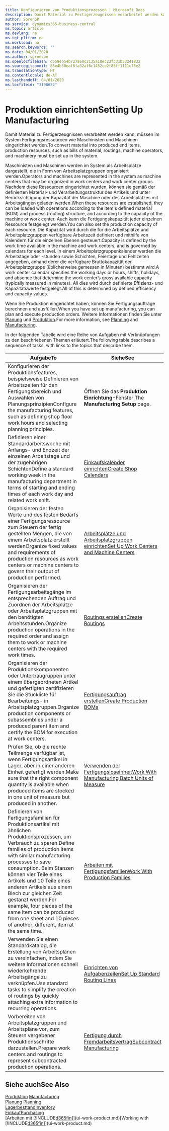 ```yaml
---
title: Konfigurieren von Produktionsprozessen | Microsoft Docs
description: Damit Material zu Fertigerzeugnissen verarbeitet werden kann, müssen im System Fertigungsressourcen wie Maschinisten und Maschinen eingerichtet werden.
author: SorenGP
ms.service: dynamics365-business-central
ms.topic: article
ms.devlang: na
ms.tgt_pltfrm: na
ms.workload: na
ms.search.keywords: ''
ms.date: 04/01/2020
ms.author: sgroespe
ms.openlocfilehash: d559eb54b727a60c2135a10ec23fc31b33241832
ms.sourcegitcommit: 88e4b30eaf6fa32af0c1452ce2f85ff1111c75e2
ms.translationtype: HT
ms.contentlocale: de-AT
ms.lasthandoff: 04/01/2020
ms.locfileid: "3190652"
---
```

# <a name="setting-up-manufacturing"></a><span data-ttu-id="60580-103">Produktion einrichten</span><span class="sxs-lookup"><span data-stu-id="60580-103">Setting Up Manufacturing</span></span>
<span data-ttu-id="60580-104">Damit Material zu Fertigerzeugnissen verarbeitet werden kann, müssen im System Fertigungsressourcen wie Maschinisten und Maschinen eingerichtet werden.</span><span class="sxs-lookup"><span data-stu-id="60580-104">To convert material into produced end items, production resources, such as bills of material, routings, machine operators, and machinery must be set up in the system.</span></span>

<span data-ttu-id="60580-105">Maschinisten und Maschinen werden im System als Arbeitsplätze dargestellt, die in Form von Arbeitsplatzgruppen organisiert werden.</span><span class="sxs-lookup"><span data-stu-id="60580-105">Operators and machines are represented in the system as machine centers that may be organized in work centers and work center groups.</span></span> <span data-ttu-id="60580-106">Nachdem diese Ressourcen eingerichtet wurden, können sie gemäß der definierten  Material- und Verarbeitungsstruktur des Artikels und unter Berücksichtigung der Kapazität der Maschine oder des Arbeitsplatzes mit Arbeitsgängen geladen werden.</span><span class="sxs-lookup"><span data-stu-id="60580-106">When these resources are established, they can be loaded with operations according to the item's defined material (BOM) and process (routing) structure, and according to the capacity of the machine or work center.</span></span> <span data-ttu-id="60580-107">Auch kann die Fertigungskapazität jeder einzelnen Ressource festgelegt werden.</span><span class="sxs-lookup"><span data-stu-id="60580-107">You can also set the production capacity of each resource.</span></span> <span data-ttu-id="60580-108">Die Kapazität wird durch die für die Arbeitsplätze und Arbeitsplatzgruppen verfügbare Arbeitszeit definiert und mithilfe von Kalendern für die einzelnen Ebenen gesteuert.</span><span class="sxs-lookup"><span data-stu-id="60580-108">Capacity is defined by the work time available in the machine and work centers, and is governed by calendars for each level.</span></span> <span data-ttu-id="60580-109">In einem Arbeitsplatzgruppenkalender werden die Arbeitstage oder -stunden sowie Schichten, Feiertage und Fehlzeiten angegeben, anhand derer die verfügbare Bruttokapazität der Arbeitsplatzgruppe (üblicherweise gemessen in Minuten) bestimmt wird.</span><span class="sxs-lookup"><span data-stu-id="60580-109">A work center calendar specifies the working days or hours, shifts, holidays, and absence that determine the work center’s gross available capacity (typically measured in minutes).</span></span> <span data-ttu-id="60580-110">All dies wird durch definierte Effizienz- und Kapazitätswerte festgelegt.</span><span class="sxs-lookup"><span data-stu-id="60580-110">All of this is determined by defined efficiency and capacity values.</span></span>  

<span data-ttu-id="60580-111">Wenn Sie Produktion eingerichtet haben, können Sie Fertigungsaufträge berechnen und ausfüllen.</span><span class="sxs-lookup"><span data-stu-id="60580-111">When you have set up manufacturing, you can plan and execute production orders.</span></span> <span data-ttu-id="60580-112">Weitere Informationen finden Sie unter [Planung](production-planning.md) und [Produktion](production-manage-manufacturing.md).</span><span class="sxs-lookup"><span data-stu-id="60580-112">For more information, see [Planning](production-planning.md) and [Manufacturing](production-manage-manufacturing.md).</span></span>  

 <span data-ttu-id="60580-113">In der folgenden Tabelle wird eine Reihe von Aufgaben mit Verknüpfungen zu den beschriebenen Themen erläutert.</span><span class="sxs-lookup"><span data-stu-id="60580-113">The following table describes a sequence of tasks, with links to the topics that describe them.</span></span>   

|<span data-ttu-id="60580-114">**Aufgabe**</span><span class="sxs-lookup"><span data-stu-id="60580-114">**To**</span></span>|<span data-ttu-id="60580-115">**Siehe**</span><span class="sxs-lookup"><span data-stu-id="60580-115">**See**</span></span>|  
|------------|-------------|  
|<span data-ttu-id="60580-116">Konfigurieren der Produktionsfeatures, beispielsweise Definieren von Arbeitszeiten für den Fertigungsbereich und Auswählen von Planungsprinzipien</span><span class="sxs-lookup"><span data-stu-id="60580-116">Configure the manufacturing features, such as defining shop floor work hours and selecting planning principles.</span></span>|<span data-ttu-id="60580-117">Öffnen Sie das **Produktion Einrichtung**-Fenster.</span><span class="sxs-lookup"><span data-stu-id="60580-117">The **Manufacturing Setup** page.</span></span>|  
|<span data-ttu-id="60580-118">Definieren einer Standardarbeitswoche mit Anfangs- und Endzeit der einzelnen Arbeitstage und der zugehörigen Schichten</span><span class="sxs-lookup"><span data-stu-id="60580-118">Define a standard working week in the manufacturing department in terms of starting and ending times of each work day and related work shift.</span></span>|[<span data-ttu-id="60580-119">Einkaufskalender einrichten</span><span class="sxs-lookup"><span data-stu-id="60580-119">Create Shop Calendars</span></span>](production-how-to-create-work-center-calendars.md)|  
|<span data-ttu-id="60580-120">Organisieren der festen Werte und des festen Bedarfs einer Fertigungsressource zum Steuern der fertig gestellten Mengen, die von einem Arbeitsplatz erstellt werden</span><span class="sxs-lookup"><span data-stu-id="60580-120">Organize fixed values and requirements of production resources as work centers or machine centers to govern their output of production performed.</span></span>|[<span data-ttu-id="60580-121">Arbeitsplätze und Arbeitsplatzgruppen einrichten</span><span class="sxs-lookup"><span data-stu-id="60580-121">Set Up Work Centers and Machine Centers</span></span>](production-how-to-set-up-work-and-machine-centers.md)|
|<span data-ttu-id="60580-122">Organisieren der Fertigungsarbeitsgänge im entsprechenden Auftrag und Zuordnen der Arbeitsplätze oder Arbeitsplatzgruppen mit den benötigten Arbeitsstunden.</span><span class="sxs-lookup"><span data-stu-id="60580-122">Organize production operations in the required order and assign them to work or machine centers with the required work times.</span></span>|[<span data-ttu-id="60580-123">Routings erstellen</span><span class="sxs-lookup"><span data-stu-id="60580-123">Create Routings</span></span>](production-how-to-create-routings.md)|
|<span data-ttu-id="60580-124">Organisieren der Produktionskomponenten oder Unterbaugruppen unter einem übergeordneten Artikel und gefertigten zertifizieren Sie die Stückliste für Bearbeitungs- in Arbeitsplatzgruppen.</span><span class="sxs-lookup"><span data-stu-id="60580-124">Organize production components or subassemblies under a produced parent item and certify the BOM for execution at work centers.</span></span>|[<span data-ttu-id="60580-125">Fertigungsauftrag erstellen</span><span class="sxs-lookup"><span data-stu-id="60580-125">Create Production BOMs</span></span>](production-how-to-create-production-boms.md)|
|<span data-ttu-id="60580-126">Prüfen Sie, ob die rechte Teilmenge verfügbar ist, wenn Fertigungsartikel in Lager, aber in einer anderen Einheit gefertigt werden.</span><span class="sxs-lookup"><span data-stu-id="60580-126">Make sure that the right component quantity is available when produced items are stocked in one unit of measure but produced in another.</span></span>|[<span data-ttu-id="60580-127">Verwenden der Fertigungsloseinheit</span><span class="sxs-lookup"><span data-stu-id="60580-127">Work With Manufacturing Batch Units of Measure</span></span>](production-how-to-use-the-manufacturing-batch-unit-of-measure.md)|  
|<span data-ttu-id="60580-128">Definieren von Fertigungsfamilien für Produktionsartikel mit ähnlichen Produktionsprozessen, um Verbrauch zu sparen.</span><span class="sxs-lookup"><span data-stu-id="60580-128">Define families of production items with similar manufacturing processes to save consumption.</span></span> <span data-ttu-id="60580-129">Beim Stanzen können vier Teile eines Artikels und 10 Teile eines anderen Artikels aus einem Blech zur gleichen Zeit gestanzt werden.</span><span class="sxs-lookup"><span data-stu-id="60580-129">For example, four pieces of the same item can be produced from one sheet and 10 pieces of another, different, item at the same time.</span></span>|[<span data-ttu-id="60580-130">Arbeiten mit Fertigungsfamilien</span><span class="sxs-lookup"><span data-stu-id="60580-130">Work With Production Families</span></span>](production-how-work-family.md)|
|<span data-ttu-id="60580-131">Verwenden Sie einen Standardkatalog, die Erstellung von Arbeitsplänen zu vereinfachen, indem Sie weitere Informationen schnell wiederkehrende Arbeitsgänge zu verknüpfen.</span><span class="sxs-lookup"><span data-stu-id="60580-131">Use standard tasks to simplify the creation of routings by quickly attaching extra information to recurring operations.</span></span>|[<span data-ttu-id="60580-132">Einrichten von Aufgabenzeilen</span><span class="sxs-lookup"><span data-stu-id="60580-132">Set Up Standard Routing Lines</span></span>](production-how-set-up-standard-routing-lines.md)|  
|<span data-ttu-id="60580-133">Vorbereiten von Arbeitsplatzgruppen und Arbeitspläne vor, zum Steuern vergebener Produktionsschritte darzustellen.</span><span class="sxs-lookup"><span data-stu-id="60580-133">Prepare work centers and routings to represent subcontracted production operations.</span></span>|[<span data-ttu-id="60580-134">Fertigung durch Fremdarbeitsvertrag</span><span class="sxs-lookup"><span data-stu-id="60580-134">Subcontract Manufacturing</span></span>](production-how-to-subcontract-manufacturing.md)|  

## <a name="see-also"></a><span data-ttu-id="60580-135">Siehe auch</span><span class="sxs-lookup"><span data-stu-id="60580-135">See Also</span></span>
<span data-ttu-id="60580-136">[Produktion](production-manage-manufacturing.md)  </span><span class="sxs-lookup"><span data-stu-id="60580-136">[Manufacturing](production-manage-manufacturing.md)  </span></span>  
<span data-ttu-id="60580-137">[Planung](production-planning.md) </span><span class="sxs-lookup"><span data-stu-id="60580-137">[Planning](production-planning.md) </span></span>  
[<span data-ttu-id="60580-138">Lagerbesttand</span><span class="sxs-lookup"><span data-stu-id="60580-138">Inventory</span></span>](inventory-manage-inventory.md)  
[<span data-ttu-id="60580-139">Einkauf</span><span class="sxs-lookup"><span data-stu-id="60580-139">Purchasing</span></span>](purchasing-manage-purchasing.md)  
<span data-ttu-id="60580-140">[Arbeiten mit [!INCLUDE[d365fin](includes/d365fin_md.md)]](ui-work-product.md)</span><span class="sxs-lookup"><span data-stu-id="60580-140">[Working with [!INCLUDE[d365fin](includes/d365fin_md.md)]](ui-work-product.md)</span></span>
